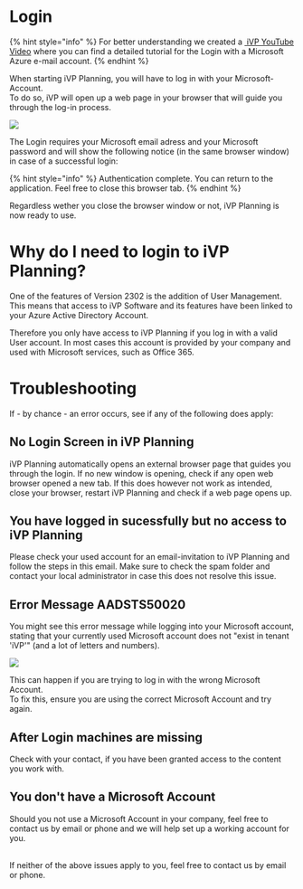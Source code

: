 # Login

{% hint style="info" %}
For better understanding we created a [<img src="../../../.gitbook/assets/YouTube_icon.png" alt="" data-size="line"> iVP YouTube Video](https://www.youtube.com/watch?v=iYbY-axZlkE&list=PLlzoGkRUR67houzn5F5ejD3R-kQrDcps5&index=17) where you can find a detailed tutorial for the Login with  a Microsoft Azure e-mail account.
{% endhint %}

When starting iVP Planning, you will have to log in with your Microsoft-Account.  
To do so, iVP will open up a web page in your browser that will guide you through the log-in process.  

![](/.gitbook/assets/login-azure-example.png)

The Login requires your Microsoft email adress and your Microsoft password and will show the following notice (in the same browser window) in case of a successful login:

{% hint style="info" %}
Authentication complete. You can return to the application. Feel free to close this browser tab.
{% endhint %}

Regardless wether you close the browser window or not, iVP Planning is now ready to use.

# Why do I need to login to iVP Planning?

One of the features of Version 2302 is the addition of User Management.
This means that access to iVP Software and its features have been linked to your Azure Active Directory Account.  

Therefore you only have access to iVP Planning if you log in with a valid User account. In most cases this account is provided by your company and used with Microsoft services, such as Office 365. 

# Troubleshooting

If - by chance - an error occurs, see if any of the following does apply:

## No Login Screen in iVP Planning

iVP Planning automatically opens an external browser page that guides you through the login. If no new window is opening, check if any open web browser opened a new tab. If this does however not work as intended, close your browser, restart iVP Planning and check if a web page opens up. 

## You have logged in sucessfully but no access to iVP Planning

Please check your used account for an email-invitation to iVP Planning and follow the steps in this email. Make sure to check the spam folder and contact your local administrator in case this does not resolve this issue.

## Error Message AADSTS50020

You might see this error message while logging into your Microsoft account, stating that your currently used Microsoft account does not "exist in tenant 'iVP'" (and a lot of letters and numbers).

![](/.gitbook/assets/login-azure-error-tenant.png)    

This can happen if you are trying to log in with the wrong Microsoft Account.  
To fix this, ensure you are using the correct Microsoft Account and try again.

## After Login machines are missing

Check with your contact, if you have been granted access to the content you work with.

## You don't have a Microsoft Account

Should you not use a Microsoft Account in your company, feel free to contact us by email or phone and we will help set up a working account for you.

<br/>
If neither of the above issues apply to you, feel free to contact us by email or phone.